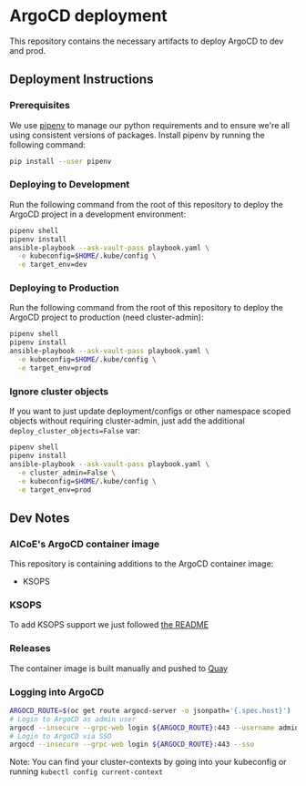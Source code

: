 # ArgoCD deployment

This repository contains the necessary artifacts to deploy ArgoCD to dev and prod.

## Deployment Instructions

### Prerequisites

We use [pipenv](https://pipenv.readthedocs.io/en/latest/) to manage our
python requirements and to ensure we're all using consistent versions of
packages. Install pipenv by running the following command:

```bash
pip install --user pipenv
```

### Deploying to Development

Run the following command from the root of this repository to deploy the
ArgoCD project in a development environment:

```bash
pipenv shell
pipenv install
ansible-playbook --ask-vault-pass playbook.yaml \
  -e kubeconfig=$HOME/.kube/config \
  -e target_env=dev
```

### Deploying to Production

Run the following command from the root of this repository to deploy the
ArgoCD project to production (need cluster-admin):

```bash
pipenv shell
pipenv install
ansible-playbook --ask-vault-pass playbook.yaml \
  -e kubeconfig=$HOME/.kube/config \
  -e target_env=prod
```

### Ignore cluster objects

If you want to just update deployment/configs or other namespace scoped objects
without requiring cluster-admin, just add the additional `deploy_cluster_objects=False` var:

```bash
pipenv shell
pipenv install
ansible-playbook --ask-vault-pass playbook.yaml \
  -e cluster_admin=False \
  -e kubeconfig=$HOME/.kube/config \
  -e target_env=prod
```

## Dev Notes

### AICoE's ArgoCD container image

This repository is containing additions to the ArgoCD container image:

* KSOPS

### KSOPS

To add KSOPS support we just followed [the README](https://github.com/viaduct-ai/kustomize-sops#argo-cd-integration-)

### Releases

The container image is built manually and pushed to [Quay](https://quay.io/repository/aicoe/argocd)

### Logging into ArgoCD

```bash
ARGOCD_ROUTE=$(oc get route argocd-server -o jsonpath='{.spec.host}')
# Login to ArgoCD as admin user
argocd --insecure --grpc-web login ${ARGOCD_ROUTE}:443 --username admin --password ${ARGOCD_SERVER_PASSWORD}
# Login to ArgoCD via SSO
argocd --insecure --grpc-web login ${ARGOCD_ROUTE}:443 --sso
```

Note: You can find your cluster-contexts by going into your kubeconfig or running `kubectl config current-context`
